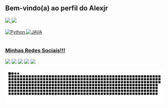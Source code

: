 ## Bem-vindo(a) ao perfil do Alexjr

 <div>
   <a href="https://github.com/xXgueloseXx">
   <img height="180em" src="https://github-readme-stats.vercel.app/api?username=xXgueloseXx&show_icons=true&theme=tokyonight&include_all_commits=true&count_private=true"/>
   <img height="180em" src="https://github-readme-stats.vercel.app/api/top-langs/?username=xXgueloseXx&layout=compact&langs_count=6&theme=tokyonight"/>

</div>
<div style="display: inline_block"><br>
  <img align="center" alt="Python" height="30" width="40" src="https://cdn.jsdelivr.net/gh/devicons/devicon/icons/python/python-original.svg">
  <img align="center" alt="JAVA" height="30" width="40" src="https://cdn.jsdelivr.net/gh/devicons/devicon/icons/java/java-original.svg">
</div>
 
 <br>
 
  ### Minhas Redes Sociais!!!
 
<div> 
  <a href="https://instagram.com/_alexfon" target="_blank"><img src="https://img.shields.io/badge/-Instagram-%23E4405F?style=for-the-badge&logo=instagram&logoColor=white" target="_blank"></a>
 <a href="https://discord.com/invite/bVZAr5XZ8d" target="_blank"><img src="https://img.shields.io/badge/Discord-7289DA?style=for-the-badge&logo=discord&logoColor=white" target="_blank"></a> 
  <a href = "mailto:alexjunior2411@gmail.com"><img src="https://img.shields.io/badge/-Gmail-%23333?style=for-the-badge&logo=gmail&logoColor=white" target="_blank"></a>
  <a href="https://www.linkedin.com/in/alex-júnior-a99626218/" target="_blank"><img src="https://img.shields.io/badge/-LinkedIn-%230077B5?style=for-the-badge&logo=linkedin&logoColor=white" target="_blank"></a> 
 <a href="https://www.twitch.tv/ogueloo" target="_blank"><img src="https://img.shields.io/twitch/status/ogueloo?style=social" target="_blank"></a>
 
  ![Snake animation](https://github.com/xXgueloseXx/xXgueloseXx/blob/output/github-contribution-grid-snake.svg)

</div>
